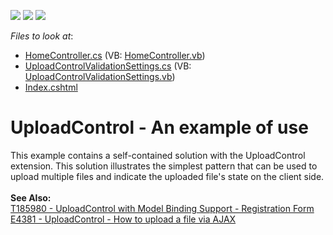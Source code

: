 <!-- default badges list -->
![](https://img.shields.io/endpoint?url=https://codecentral.devexpress.com/api/v1/VersionRange/128553124/14.2.6%2B)
[![](https://img.shields.io/badge/Open_in_DevExpress_Support_Center-FF7200?style=flat-square&logo=DevExpress&logoColor=white)](https://supportcenter.devexpress.com/ticket/details/T227032)
[![](https://img.shields.io/badge/📖_How_to_use_DevExpress_Examples-e9f6fc?style=flat-square)](https://docs.devexpress.com/GeneralInformation/403183)
<!-- default badges end -->
<!-- default file list -->
*Files to look at*:

* [HomeController.cs](./CS/Controllers/HomeController.cs) (VB: [HomeController.vb](./VB/Controllers/HomeController.vb))
* [UploadControlValidationSettings.cs](./CS/Models/UploadControlValidationSettings.cs) (VB: [UploadControlValidationSettings.vb](./VB/Models/UploadControlValidationSettings.vb))
* [Index.cshtml](./CS/Views/Home/Index.cshtml)
<!-- default file list end -->
# UploadControl - An example of use


<p>This example contains a self-contained solution with the UploadControl extension. This solution illustrates the simplest pattern that can be used to upload multiple files and indicate the uploaded file's state on the client side.<br /><br /><strong>See Also:</strong><br /><a href="https://www.devexpress.com/Support/Center/p/T185980">T185980 - UploadControl with Model Binding Support - Registration Form</a> <br /><a href="https://www.devexpress.com/Support/Center/p/E4381">E4381 - UploadControl - How to upload a file via AJAX</a> </p>

<br/>


